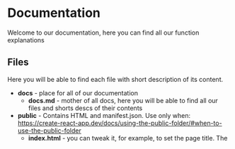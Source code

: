 # Documentation

Welcome to our documentation, here you can find all our function explanations

## Files

Here you will be able to find each file with short description of its content.

- **docs** - place for all of our documentation
  - **docs.md** - mother of all docs, here you will be able to find all our files and shorts descs of their contents
- **public** - Contains HTML and manifest.json. Use only when: https://create-react-app.dev/docs/using-the-public-folder/#when-to-use-the-public-folder
  - **index.html** - you can tweak it, for example, to set the page title. The <script> tag with the compiled code will be added to it automatically during the build process
  - **manifest.json** - required when create PWA. Contains all settings about mobile/desktop app
  - **robots.txt** - tells search engine crawlers which pages or files the crawler can or can't request from your site. This is used mainly to avoid overloading your site with requests
- **src** - main directory which contains all source code.
  - **components** - React coomponents; each component should be in separate file
    - **App.js** - Parent component; within import each component;
  - **styles** - CSS styles; 1 stylesheet should refers 1 component
    - **index.css** - contains global styles like body's style
  - **index.js** - main file. Imports main component, main stylesheet and it's responsible for screen rendering
- **.eslintrc** - ESlint configuration
- **.gitignore** - contains filetypes which shouldn't be in the repo
- **README.MD** - Readme about our app
- **package-lock.json** - contains information about project (name, version, etc) and it lists the packages that project is dependent on with lock the versions of dependencies that are installed. (Node.js thing)
- **package.json** - contains information about project (name, version, etc) and it lists the packages that project is dependent on. (Node.js thing)
